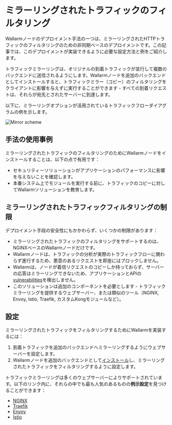# ミラーリングされたトラフィックのフィルタリング

Wallarmノードのデプロイメント手法の一つは、ミラーリングされたHTTPトラフィックのフィルタリングのための非同期ベースのデプロイメントです。この記事では、このデプロイメントが実装できるように必要な設定方法と例をご紹介します。

トラフィックミラーリングは、オリジナルの到着トラフィックが並行して複数のバックエンドに送信されるようにします。Wallarmノードを追加のバックエンドとしてインストールすると、トラフィックミラー（コピー）のフィルタリングをクライアントに影響を与えずに実行することができます - すべての到着リクエストは、それらが宛先とされたサーバーに到達します。

以下に、ミラーリングオプションが活用されているトラフィックフローダイアグラムの例を示します。

![Mirror scheme](../../../images/waf-installation/aws/terraform/wallarm-for-mirrored-traffic.png)

## 手法の使用事例

ミラーリングされたトラフィックのフィルタリングのためにWallarmノードをインストールすることは、以下の点で有用です：

* セキュリティーソリューションがアプリケーションのパフォーマンスに影響を与えないことを確認します。
* 本番システム上でモジュールを実行する前に、トラフィックのコピーに対してWallarmソリューションを教育します。

## ミラーリングされたトラフィックフィルタリングの制限

デプロイメント手段の安全性にもかかわらず、いくつかの制限があります：

* ミラーリングされたトラフィックのフィルタリングをサポートするのは、NGINXベースのWallarmノードだけです。
* Wallarmノードは、トラフィックの分析が実際のトラフィックフローに関わらず進行するため、悪意のあるリクエストを即座にはブロックしません。
* Wallarmは、ノードが着信リクエストのコピーしか持っておらず、サーバーの応答はミラーリングできないため、アプリケーションとAPIの[vulnerabilities](../../../about-wallarm/detecting-vulnerabilities.md)を検出しません。
* このソリューションは追加のコンポーネントを必要とします - トラフィックミラーリングを提供するウェブサーバー、または類似のツール（NGINX, Envoy, Istio, Traefik, カスタムKongモジュールなど）。

## 設定

ミラーリングされたトラフィックをフィルタリングするためにWallarmを実装するには：

1. 到着トラフィックを追加のバックエンドへミラーリングするようにウェブサーバーを設定します。
1. Wallarmノードを追加のバックエンドとして[インストール](../../../installation/supported-deployment-options.md)し、ミラーリングされたトラフィックをフィルタリングするように設定します。

トラフィックミラーリングは多くのウェブサーバーによりサポートされています。以下のリンク内に、それらの中でも最も人気のあるものの**例示設定**を見つけることができます：

* [NGINX](nginx-example.md)
* [Traefik](traefik-example.md)
* [Envoy](envoy-example.md)
* [Istio](istio-example.md)